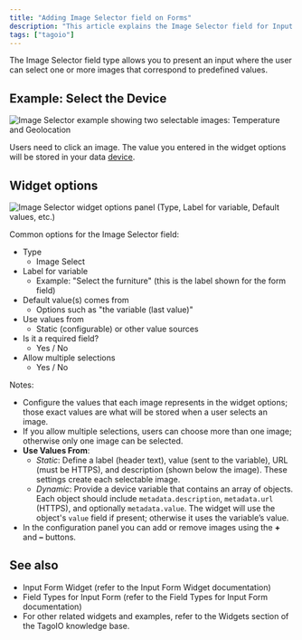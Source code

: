 ```yaml
---
title: "Adding Image Selector field on Forms"
description: "This article explains the Image Selector field for Input Forms in TagoIO, showing how users pick one or multiple images and how the selected value is stored. It also documents the widget options you configure for this field type."
tags: ["tagoio"]
---
```

The Image Selector field type allows you to present an input where the user can select one or more images that correspond to predefined values.

## Example: Select the Device
![Image Selector example showing two selectable images: Temperature and Geolocation](/docs_imagem/tagoio/adding-image-selector-field-on-forms-2.jpg)

Users need to click an image. The value you entered in the widget options will be stored in your data [device](../devices/devices).

## Widget options
![Image Selector widget options panel (Type, Label for variable, Default values, etc.)](/docs_imagem/tagoio/adding-image-selector-field-on-forms-2.jpg)

Common options for the Image Selector field:

- Type
  - Image Select
- Label for variable
  - Example: "Select the furniture" (this is the label shown for the form field)
- Default value(s) comes from
  - Options such as "the variable (last value)"
- Use values from
  - Static (configurable) or other value sources
- Is it a required field?
  - Yes / No
- Allow multiple selections
  - Yes / No

Notes:
- Configure the values that each image represents in the widget options; those exact values are what will be stored when a user selects an image.
- If you allow multiple selections, users can choose more than one image; otherwise only one image can be selected.
- **Use Values From**:  
  - *Static*: Define a label (header text), value (sent to the variable), URL (must be HTTPS), and description (shown below the image). These settings create each selectable image.  
  - *Dynamic*: Provide a device variable that contains an array of objects. Each object should include `metadata.description`, `metadata.url` (HTTPS), and optionally `metadata.value`. The widget will use the object's `value` field if present; otherwise it uses the variable’s value.
- In the configuration panel you can add or remove images using the **+** and **–** buttons.

## See also
- Input Form Widget (refer to the Input Form Widget documentation)
- Field Types for Input Form (refer to the Field Types for Input Form documentation)
- For other related widgets and examples, refer to the Widgets section of the TagoIO knowledge base.